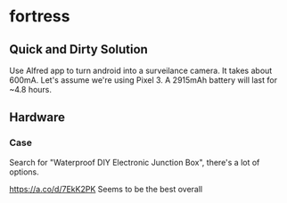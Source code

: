 # fortress

## Quick and Dirty Solution

Use Alfred app to turn android into a surveilance camera. It takes about 600mA. Let's assume we're using Pixel 3. A 2915mAh battery will last for ~4.8 hours.

## Hardware

### Case

Search for "Waterproof DIY Electronic Junction Box", there's a lot of options.

https://a.co/d/7EkK2PK Seems to be the best overall
